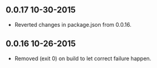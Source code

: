 0.0.17 10-30-2015
-----------------
- Reverted changes in package.json from 0.0.16.

0.0.16 10-26-2015
-----------------
- Removed (exit 0) on build to let correct failure happen.
